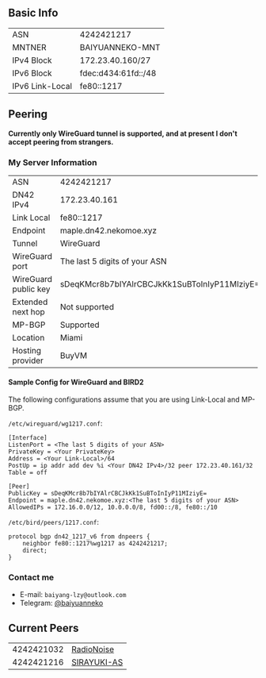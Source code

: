 ## Basic Info

<table>
    <tr>
        <td>ASN</td>
        <td>4242421217</td>
    </tr>
    <tr>
        <td>MNTNER</td>
        <td>BAIYUANNEKO-MNT</td>
    </tr>
    <tr>
        <td>IPv4 Block</td>
        <td>172.23.40.160/27</td>
    </tr>
    <tr>
        <td>IPv6 Block</td>
        <td>fdec:d434:61fd::/48</td>
    </tr>
    <tr>
        <td>IPv6 Link-Local</td>
        <td>fe80::1217</td>
    </tr>
</table>

## Peering

**Currently only WireGuard tunnel is supported, and at present I don't accept peering from strangers.**

### My Server Information

<table>
    <tr>
        <td>ASN</td>
        <td>4242421217</td>
    </tr>
    <tr>
        <td>DN42 IPv4</td>
        <td>172.23.40.161</td>
    </tr>
    <tr>
        <td>Link Local</td>
        <td>fe80::1217</td>
    </tr>
    <tr>
        <td>Endpoint</td>
        <td>maple.dn42.nekomoe.xyz</td>
    </tr>
    <tr>
        <td>Tunnel</td>
        <td>WireGuard</td>
    </tr>
    <tr>
        <td>WireGuard port</td>
        <td>The last 5 digits of your ASN</td>
    </tr>
    <tr>
        <td>WireGuard public key</td>
        <td>sDeqKMcr8b7bIYAlrCBCJkKk1SuBToInIyP11MIziyE=</td>
    </tr>
    <tr>
        <td>Extended next hop</td>
        <td>Not supported</td>
    </tr>
    <tr>
        <td>MP-BGP</td>
        <td>Supported</td>
    </tr>
    <tr>
        <td>Location</td>
        <td>Miami</td>
    </tr>
    <tr>
        <td>Hosting provider</td>
        <td>BuyVM</td>
    </tr>
</table>

#### Sample Config for WireGuard and BIRD2

The following configurations assume that you are using Link-Local and MP-BGP.

`/etc/wireguard/wg1217.conf`:

```
[Interface]
ListenPort = <The last 5 digits of your ASN>
PrivateKey = <Your PrivateKey>
Address = <Your Link-Local>/64
PostUp = ip addr add dev %i <Your DN42 IPv4>/32 peer 172.23.40.161/32
Table = off

[Peer]
PublicKey = sDeqKMcr8b7bIYAlrCBCJkKk1SuBToInIyP11MIziyE=
Endpoint = maple.dn42.nekomoe.xyz:<The last 5 digits of your ASN>
AllowedIPs = 172.16.0.0/12, 10.0.0.0/8, fd00::/8, fe80::/10

```

`/etc/bird/peers/1217.conf`:

```
protocol bgp dn42_1217_v6 from dnpeers {
    neighbor fe80::1217%wg1217 as 4242421217;
    direct;
}

```

### Contact me

* E-mail: `baiyang-lzy@outlook.com`
* Telegram: [@baiyuanneko](https://t.me/baiyuanneko)

## Current Peers

<table>
    <tr>
        <td>4242421032</td>
        <td><a href="https://dn42.atri.tk" target="_blank">RadioNoise</a></td>
    </tr>
    <tr>
        <td>4242421216</td>
        <td><a href="https://koishi514.ml/blog/bbg/index.html?type=page&filename=jMKGY8rFwYiH.md" target="_blank">SIRAYUKI-AS</a></td>
    </tr>
</table>
